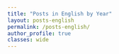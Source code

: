 ```yaml
---
title: "Posts in English by Year"
layout: posts-english
permalink: /posts-english/
author_profile: true
classes: wide
---
```

